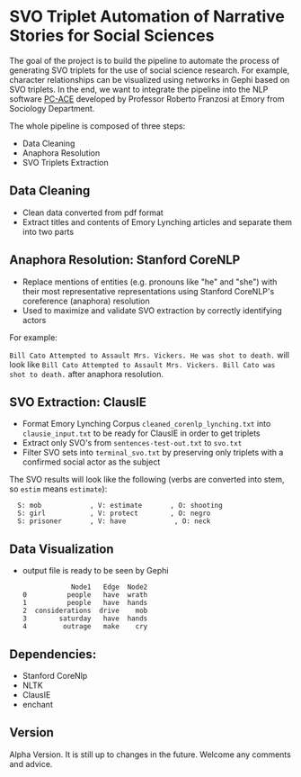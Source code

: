 # SVO Triplet Automation of Narrative Stories for Social Sciences 

The goal of the project is to build the pipeline to automate the process of generating SVO triplets for the use of social science research. For example, character relationships can be visualized using networks in Gephi based on SVO triplets. In the end, we want to integrate the pipeline into the NLP software [PC-ACE](https://pc-ace.com/) developed by Professor Roberto Franzosi at Emory from Sociology Department.

The whole pipeline is composed of three steps:
  - Data Cleaning 
  - Anaphora Resolution 
  - SVO Triplets Extraction
 
## Data Cleaning
  - Clean data converted from pdf format
  - Extract titles and contents of Emory Lynching articles and separate them into two parts 
 
## Anaphora Resolution: Stanford CoreNLP 
  - Replace mentions of entities (e.g. pronouns like "he" and "she") with their most representative representations using Stanford CoreNLP's coreference (anaphora) resolution
  - Used to maximize and validate SVO extraction by correctly identifying actors
  
  For example: 
  
  `Bill Cato Attempted to Assault Mrs. Vickers. He was shot to death.` will look like 
  `Bill Cato Attempted to Assault Mrs. Vickers. Bill Cato was shot to death.` after anaphora resolution.

## SVO Extraction: ClausIE 
  - Format Emory Lynching Corpus `cleaned_corenlp_lynching.txt` into `clausie_input.txt` to be ready for ClausIE in order to get triplets
  - Extract only SVO's from `sentences-test-out.txt` to `svo.txt`
  - Filter SVO sets into `terminal_svo.txt` by preserving only triplets with a confirmed social actor as the subject
  
  The SVO results will look like the following (verbs are converted into stem, so `estim` means `estimate`):
      
      S: mob            , V: estimate       , O: shooting       
      S: girl           , V: protect        , O: negro          
      S: prisoner       , V: have            , O: neck 

## Data Visualization
  - output file is ready to be seen by Gephi

                    Node1   Edge  Node2
        0          people   have  wrath
        1          people   have  hands
        2  considerations  drive    mob
        3        saturday   have  hands
        4         outrage   make    cry
      
##  Dependencies:
  - Stanford CoreNlp 
  - NLTK
  - ClausIE
  - enchant

## Version 
Alpha Version. It is still up to changes in the future. Welcome any comments and advice. 
